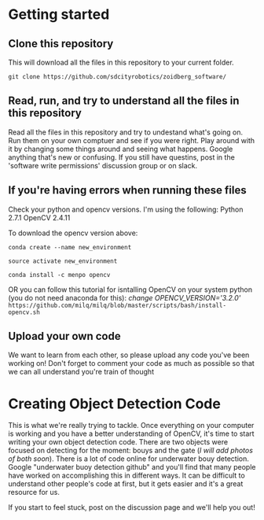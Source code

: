Getting started
=================

Clone this repository
-----------------------
This will download all the files in this repository to your current folder.

`git clone https://github.com/sdcityrobotics/zoidberg_software/`

Read, run, and try to understand all the files in this repository
-------------------------------------------------------------------
Read all the files in this repository and try to undestand what's going on. Run them on your own comptuer and see if you were right. Play around with it by changing some things around and seeing what happens. Google anything that's new or confusing. If you still have questins, post in the 'software write permissions' discussion group or on slack.

If you're having errors when running these files
-------------------------------------------------
Check your python and opencv versions. I'm using the following:
Python 2.7.1
OpenCV 2.4.11

To download the opencv version above:

`conda create --name new_environment`

`source activate new_environment`

`conda install -c menpo opencv`

OR you can follow this tutorial for isntalling OpenCV on your system python (you do not need anaconda for this):
*change OPENCV_VERSION='3.2.0'*
`https://github.com/milq/milq/blob/master/scripts/bash/install-opencv.sh`

Upload your own code
---------------------
We want to learn from each other, so please upload any code you've been working on! Don't forget to comment your code as much as possible so that we can all understand you're train of thought

Creating Object Detection Code
================================
This is what we're really trying to tackle. Once everything on your computer is working and you have a better understanding of OpenCV, it's time to start writing your own object detection code. There are two objects were focused on detecting for the moment: bouys and the gate (*I will add photos of both soon*). There is a lot of code online for underwater bouy detection. Google "underwater buoy detection github" and you'll find that many people have worked on accomplishing this in different ways. It can be difficult to understand other people's code at first, but it gets easier and it's a great resource for us. 

If you start to feel stuck, post on the discussion page and we'll help you out!

